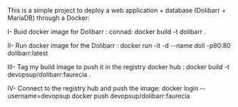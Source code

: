 This is a simple project to deploy a web application + database (Dolibarr + MariaDB) through a Docker:

I- Buid docker image for Dolibarr :
connad: docker build -t dolibarr .

II- Run docker image for the Dolibarr :
docker run -it -d --name doli -p80:80 dolibarr:latest 

III- Tag my build image to push it in the registry docker hub :
docker build -t devopsup/dolibarr:faurecia .

IV- Connect to the registry hub and push the image:
docker login --username=devopsup
docker push devopsup/dolibarr:faurecia

